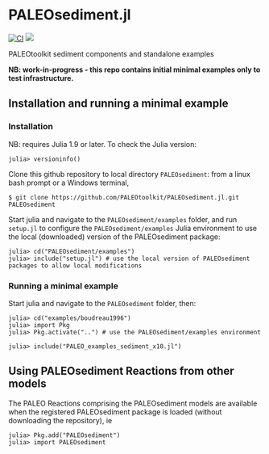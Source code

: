 # PALEOsediment.jl

[![CI](https://github.com/PALEOtoolkit/PALEOsediment.jl/actions/workflows/CI.yml/badge.svg)](https://github.com/PALEOtoolkit/PALEOsediment.jl/actions/workflows/CI.yml)
[![](https://img.shields.io/badge/docs-dev-blue.svg)](https://PALEOtoolkit.github.io/PALEOsediment.jl/dev)

PALEOtoolkit sediment components and standalone examples

**NB: work-in-progress - this repo contains initial minimal examples only to test infrastructure.**

## Installation and running a minimal example

### Installation

NB: requires Julia 1.9 or later.  To check the Julia version:

    julia> versioninfo()

Clone this github repository to local directory `PALEOsediment`: from a linux bash prompt or a Windows terminal,

    $ git clone https://github.com/PALEOtoolkit/PALEOsediment.jl.git PALEOsediment

Start julia and navigate to the `PALEOsediment/examples` folder, and run `setup.jl` to configure the `PALEOsediment/examples`
Julia environment to use the local (downloaded) version of the PALEOsediment package:

    julia> cd("PALEOsediment/examples")
    julia> include("setup.jl") # use the local version of PALEOsediment packages to allow local modifications
   
### Running a minimal example
Start julia and navigate to the `PALEOsediment` folder, then:

    julia> cd("examples/boudreau1996")
    julia> import Pkg
    julia> Pkg.activate("..") # use the PALEOsediment/examples environment

    julia> include("PALEO_examples_sediment_x10.jl")


## Using PALEOsediment Reactions from other models

The PALEO Reactions comprising the PALEOsediment models are available when the registered PALEOsediment package is loaded (without downloading the repository), ie

    julia> Pkg.add("PALEOsediment")
    julia> import PALEOsediment


